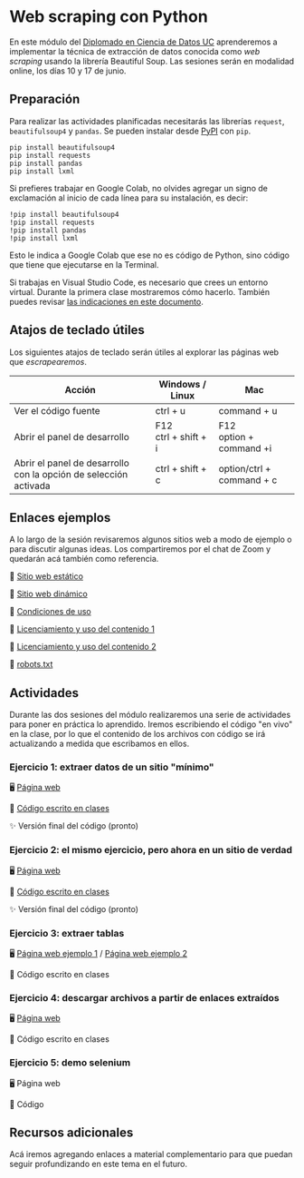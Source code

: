 # Web scraping con Python

En este módulo del [Diplomado en Ciencia de Datos UC](https://datascience.uc.cl/) aprenderemos a implementar la técnica de extracción de datos conocida como _web scraping_ usando la librería Beautiful Soup. Las sesiones serán en modalidad online, los días 10 y 17 de junio. 

## Preparación

Para realizar las actividades planificadas necesitarás las librerías `request`, `beautifulsoup4` y `pandas`. Se pueden instalar desde [PyPI](https://pypi.org/) con `pip`. 

```
pip install beautifulsoup4
pip install requests
pip install pandas
pip install lxml
```

Si prefieres trabajar en Google Colab, no olvides agregar un signo de exclamación al inicio de cada línea para su instalación, es decir:

```
!pip install beautifulsoup4
!pip install requests
!pip install pandas
!pip install lxml
```
Esto le indica a Google Colab que ese no es código de Python, sino código que tiene que ejecutarse en la Terminal.

Si trabajas en Visual Studio Code, es necesario que crees un entorno virtual. Durante la primera clase mostraremos cómo hacerlo. También puedes revisar [las indicaciones en este documento](https://github.com/rivaquiroga/taller-web-scraping-python-2023/blob/main/crear-entorno-virtual.md).


## Atajos de teclado útiles

Los siguientes atajos de teclado serán útiles al explorar las páginas web que _escrapearemos_.

| Acción | Windows / Linux | Mac |
|---|---|---|
| Ver el código fuente | ctrl +  u | command + u|
| Abrir el panel de desarrollo | F12<br/>ctrl + shift + i | F12<br/>option + command +i |
| Abrir el panel de desarrollo con la opción de selección activada | ctrl + shift + c | option/ctrl + command + c |


## Enlaces ejemplos

A lo largo de la sesión revisaremos algunos sitios web a modo de ejemplo o para discutir algunas ideas. Los compartiremos por el chat de Zoom y quedarán acá también como referencia.

:link: [Sitio web estático](https://datascience.uc.cl/que-es-ciencia-de-datos)

:link: [Sitio web dinámico](https://www.camara.cl/transparencia/asesoriasexternasgral.aspx)

:link: [Condiciones de uso](https://www.amazon.com/-/es/gp/help/customer/display.html?nodeId=508088&ref_=footer_cou) 

:link: [Licenciamiento y uso del contenido 1](http://programminghistorian.org/es/)

:link: [Licenciamiento y uso del contenido 2](https://prensa.presidencia.cl/)

:link: [robots.txt](https://www.memoriachilena.gob.cl/robots.txt)

## Actividades

Durante las dos sesiones del módulo realizaremos una serie de actividades para poner en práctica lo aprendido. Iremos escribiendo el código "en vivo" en la clase, por lo que el contenido de los archivos con código se irá actualizando a medida que escribamos en ellos. 

### Ejercicio 1: extraer datos de un sitio "mínimo"

:desktop_computer: [Página web](https://rivaquiroga.github.io/taller-web-scraping-python-2023/ejercicio-1.html)

:page_facing_up: [Código escrito en clases](https://www.dropbox.com/s/uhxmzj8uuamq9xz/ejercicio-1.py?dl=0)

:sparkles: Versión final del código (pronto)

### Ejercicio 2: el mismo ejercicio, pero ahora en un sitio de verdad

:desktop_computer: [Página web](http://programminghistorian.org/es/lecciones/)

:page_facing_up: [Código escrito en clases](https://www.dropbox.com/s/xuy2l9cs6j9rnq6/ejercicio-2.py?dl=0)

:sparkles: Versión final del código (pronto)

### Ejercicio 3: extraer tablas

:desktop_computer: [Página web ejemplo 1](https://www.worldometers.info/world-population/population-by-country/) / [Página web ejemplo 2](https://es.wikipedia.org/wiki/Anexo:%C3%81lbumes_musicales_m%C3%A1s_vendidos)

:page_facing_up: Código escrito en clases

### Ejercicio 4: descargar archivos a partir de enlaces extraídos

:desktop_computer: [Página web](https://www.memoriachilena.gob.cl/602/w3-article-644324.html#documentos)

:page_facing_up: Código escrito en clases

### Ejercicio 5: demo selenium

:desktop_computer: Página web

:page_facing_up: Código

## Recursos adicionales

Acá iremos agregando enlaces a material complementario para que puedan seguir profundizando en este tema en el futuro.

